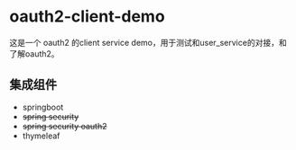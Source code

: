 # oauth2-client-demo

这是一个 oauth2 的client service demo，用于测试和user_service的对接，和了解oauth2。

## 集成组件

- springboot
- <del>spring security</del>
- <del>spring security oauth2</del>
- thymeleaf
